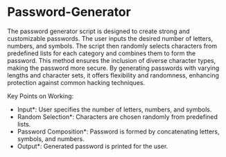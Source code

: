 # Password-Generator
The password generator script is designed to create strong and customizable passwords. The user inputs the desired number of letters, numbers, and symbols. The script then randomly selects characters from predefined lists for each category and combines them to form the password. This method ensures the inclusion of diverse character types, making the password more secure. By generating passwords with varying lengths and character sets, it offers flexibility and randomness, enhancing protection against common hacking techniques.

Key Points on Working:
- Input*: User specifies the number of letters, numbers, and symbols.
- Random Selection*: Characters are chosen randomly from predefined lists.
- Password Composition*: Password is formed by concatenating letters, symbols, and numbers.
- Output*: Generated password is printed for the user.
